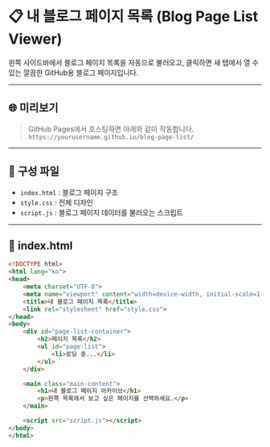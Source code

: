 # 📋 내 블로그 페이지 목록 (Blog Page List Viewer)

왼쪽 사이드바에서 블로그 페이지 목록을 자동으로 불러오고, 클릭하면 새 탭에서 열 수 있는 깔끔한 GitHub용 블로그 페이지입니다.

---

## 🌐 미리보기
> GitHub Pages에서 호스팅하면 아래와 같이 작동합니다.  
> `https://yourusername.github.io/blog-page-list/`

---

## 📁 구성 파일
- `index.html` : 블로그 페이지 구조
- `style.css` : 전체 디자인
- `script.js` : 블로그 페이지 데이터를 불러오는 스크립트

---

## 🧩 index.html

```html
<!DOCTYPE html>
<html lang="ko">
<head>
    <meta charset="UTF-8">
    <meta name="viewport" content="width=device-width, initial-scale=1.0">
    <title>내 블로그 페이지 목록</title>
    <link rel="stylesheet" href="style.css">
</head>
<body>
    <div id="page-list-container">
        <h2>페이지 목록</h2>
        <ul id="page-list">
            <li>로딩 중...</li>
        </ul>
    </div>

    <main class="main-content">
        <h1>내 블로그 페이지 아카이브</h1>
        <p>왼쪽 목록에서 보고 싶은 페이지를 선택하세요.</p>
    </main>

    <script src="script.js"></script>
</body>
</html>